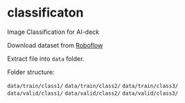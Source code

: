 # classificaton
Image Classification for AI-deck

Download dataset from [Roboflow](https://universe.roboflow.com/workspace-b5lim/safmc)

Extract file into `data` folder. 

Folder structure:

`data/train/class1/`
`data/train/class2/`
`data/train/class3/`
`data/valid/class1/`
`data/valid/class2/`
`data/valid/class3/`

                        
